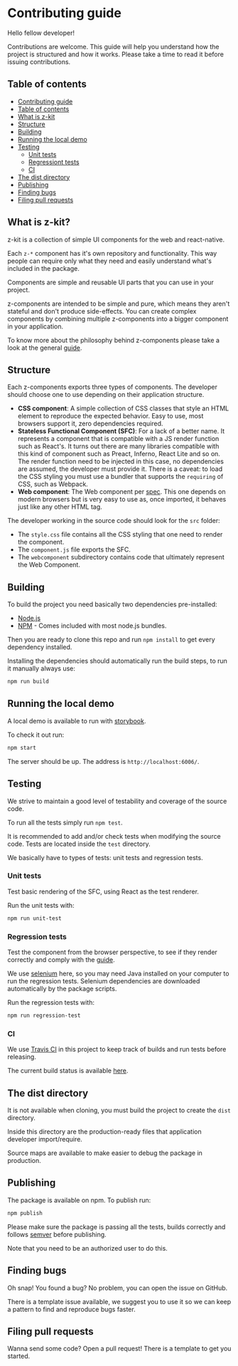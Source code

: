 # <a name="contributing-guide"></a> Contributing guide

Hello fellow developer!

Contributions are welcome. This guide will help you understand how the project is structured and how it works. Please take a time to read it before issuing contributions.

## <a name="toc"></a> Table of contents

- [Contributing guide](#contributing-guide)
- [Table of contents](#toc)
- [What is z-kit](#what-is)
- [Structure](#structure)
- [Building](#building)
- [Running the local demo](#demo)
- [Testing](#testing)
  - [Unit tests](#unit)
  - [Regressiont tests](#regression)
  - [CI](#ci)
- [The dist directory](#dist)
- [Publishing](#publishing)
- [Finding bugs](#bugs)
- [Filing pull requests](#pull-requests)

## <a name="what-is"></a> What is z-kit?

z-kit is a collection of simple UI components for the web and react-native.

Each `z-*` component has it's own repository and functionality. This way people can require only what they need and easily understand what's included in the package.

Components are simple and reusable UI parts that you can use in your project.

z-components are intended to be simple and pure, which means they aren't stateful and don't produce side-effects. You can create complex components by combining multiple z-components into a bigger component in your application.

To know more about the philosophy behind z-components please take a look at the general [guide](https://github.com/z-kit/guide).

## <a name="structure"></a> Structure

Each z-components exports three types of components. The developer should choose one to use depending on their application structure.

- **CSS component**: A simple collection of CSS classes that style an HTML element to reproduce the expected behavior. Easy to use, most browsers support it, zero dependencies required.
- **Stateless Functional Component (SFC)**: For a lack of a better name. It represents a component that is compatible with a JS render function such as React's.
It turns out there are many libraries compatible with this kind of component such as Preact, Inferno, React Lite and so on. The render function need to be injected in this case, no dependencies are assumed, the developer must provide it.
There is a caveat: to load the CSS styling you must use a bundler that supports the `requiring` of CSS, such as Webpack.
- **Web component**: The Web component per [spec](https://www.w3.org/standards/techs/components#w3c_all). This one depends on modern browsers but is very easy to use as, once imported, it behaves just like any other HTML tag.

The developer working in the source code should look for the `src` folder:

- The `style.css` file contains all the CSS styling that one need to render the component.
- The `component.js` file exports the SFC.
- The `webcomponent` subdirectory contains code that ultimately represent the Web Component.

## <a name="building"></a> Building

To build the project you need basically two dependencies pre-installed:

- [Node.js](https://nodejs.org/)
- [NPM](https://npmjs.com) - Comes included with most node.js bundles.

Then you are ready to clone this repo and run `npm install` to get every dependency installed.

Installing the dependencies should automatically run the build steps, to run it manually always use:

```bash
npm run build
```

## <a name="demo"></a> Running the local demo

A local demo is available to run with [storybook](https://getstorybook.io/).

To check it out run:

```bash
npm start 
```

The server should be up. The address is `http://localhost:6006/`.

## <a name="testing"></a> Testing

We strive to maintain a good level of testability and coverage of the source code.

To run all the tests simply run `npm test`.

It is recommended to add and/or check tests when modifying the source code. Tests are located inside the `test` directory.

We basically have to types of tests: unit tests and regression tests.

### <a name="unit"></a> Unit tests

Test basic rendering of the SFC, using React as the test renderer.

Run the unit tests with:

```bash
npm run unit-test
```

### <a name="regression"></a> Regression tests

Test the component from the browser perspective, to see if they render correctly and comply with the [guide](https://github.com/z-kit/guide).

We use [selenium](https://github.com/SeleniumHQ/selenium) here, so you may need Java installed on your computer to run the regression tests.
Selenium dependencies are downloaded automatically by the package scripts.

Run the regression tests with:

```bash
npm run regression-test
```

### <a name="ci"></a> CI

We use [Travis CI](https://travis-ci.org/) in this project to keep track of builds and run tests before releasing.

The current build status is available [here](https://travis-ci.org/z-kit/z-checkbox).

## <a name="dist"></a> The dist directory

It is not available when cloning, you must build the project to create the `dist` directory.

Inside this directory are the production-ready files that application developer import/require.

Source maps are available to make easier to debug the package in production.

## <a name="publishing"></a> Publishing

The package is available on npm. To publish run:

```bash
npm publish
```

Please make sure the package is passing all the tests, builds correctly and follows [semver](http://semver.org/) before publishing.

Note that you need to be an authorized user to do this.

## <a name="bugs"></a> Finding bugs

Oh snap! You found a bug? No problem, you can open the issue on GitHub.

There is a template issue available, we suggest you to use it so we can keep a pattern to find and reproduce bugs faster.

## <a name="pull-requests"></a> Filing pull requests

Wanna send some code? Open a pull request! There is a template to get you started.